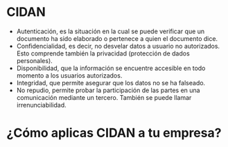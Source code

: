 # CIDAN
- Autenticación, es la situación en la cual se puede verificar que un documento ha sido elaborado o pertenece a quien el documento dice.
- Confidencialidad, es decir, no desvelar datos a usuario no autorizados. Esto comprende también la privacidad (protección de dados personales).
- Disponibilidad, que la información se encuentre accesible en todo momento a los usuarios autorizados.
- Integridad, que permite asegurar que los datos no se ha falseado.
- No repudio, permite probar la participación de las partes en una comunicación mediante un tercero. También se puede llamar irrenunciabilidad.

# ¿Cómo aplicas CIDAN a tu empresa?
